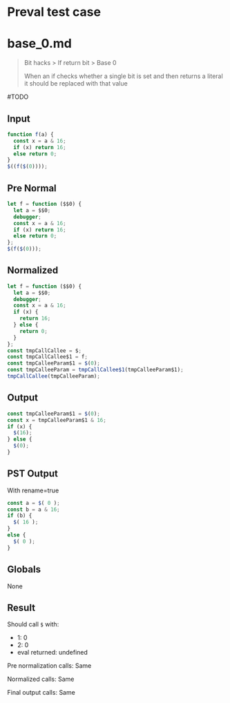 # Preval test case

# base_0.md

> Bit hacks > If return bit > Base 0
>
> When an if checks whether a single bit is set and then returns a literal it should be replaced with that value

#TODO

## Input

`````js filename=intro
function f(a) {
  const x = a & 16;
  if (x) return 16;
  else return 0;
}
$((f($(0))));
`````

## Pre Normal


`````js filename=intro
let f = function ($$0) {
  let a = $$0;
  debugger;
  const x = a & 16;
  if (x) return 16;
  else return 0;
};
$(f($(0)));
`````

## Normalized


`````js filename=intro
let f = function ($$0) {
  let a = $$0;
  debugger;
  const x = a & 16;
  if (x) {
    return 16;
  } else {
    return 0;
  }
};
const tmpCallCallee = $;
const tmpCallCallee$1 = f;
const tmpCalleeParam$1 = $(0);
const tmpCalleeParam = tmpCallCallee$1(tmpCalleeParam$1);
tmpCallCallee(tmpCalleeParam);
`````

## Output


`````js filename=intro
const tmpCalleeParam$1 = $(0);
const x = tmpCalleeParam$1 & 16;
if (x) {
  $(16);
} else {
  $(0);
}
`````

## PST Output

With rename=true

`````js filename=intro
const a = $( 0 );
const b = a & 16;
if (b) {
  $( 16 );
}
else {
  $( 0 );
}
`````

## Globals

None

## Result

Should call `$` with:
 - 1: 0
 - 2: 0
 - eval returned: undefined

Pre normalization calls: Same

Normalized calls: Same

Final output calls: Same
